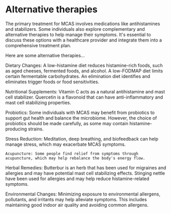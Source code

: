 # Alternative therapies

The primary treatment for MCAS involves medications like antihistamines and stabilizers. Some individuals also explore complementary and alternative therapies to help manage their symptoms. It's essential to discuss these options with a healthcare provider and integrate them into a comprehensive treatment plan.

Here are some alternative therapies…

Dietary Changes: A low-histamine diet reduces histamine-rich foods, such as aged cheeses, fermented foods, and alcohol. A low-FODMAP diet limits certain fermentable carbohydrates. An elimination diet identifies and eliminates trigger foods or food sensitivities.

Nutritional Supplements: Vitamin C acts as a natural antihistamine and mast cell stabilizer. Quercetin is a flavonoid that can have anti-inflammatory and mast cell stabilizing properties.

Probiotics: Some individuals with MCAS may benefit from probiotics to support gut health and balance the microbiome. However, the choice of probiotics should be made carefully, as some may contain histamine-producing strains.

Stress Reduction: Meditation, deep breathing, and biofeedback can help manage stress, which may exacerbate MCAS symptoms.

    Acupuncture: Some people find relief from symptoms through acupuncture, which may help rebalance the body's energy flow.

Herbal Remedies: Butterbur is an herb that has been used for migraines and allergies and may have potential mast cell stabilizing effects. Stinging nettle have been used for allergies and may help reduce histamine-related symptoms.

Environmental Changes: Minimizing exposure to environmental allergens, pollutants, and irritants may help alleviate symptoms. This includes maintaining good indoor air quality and avoiding common allergens.
